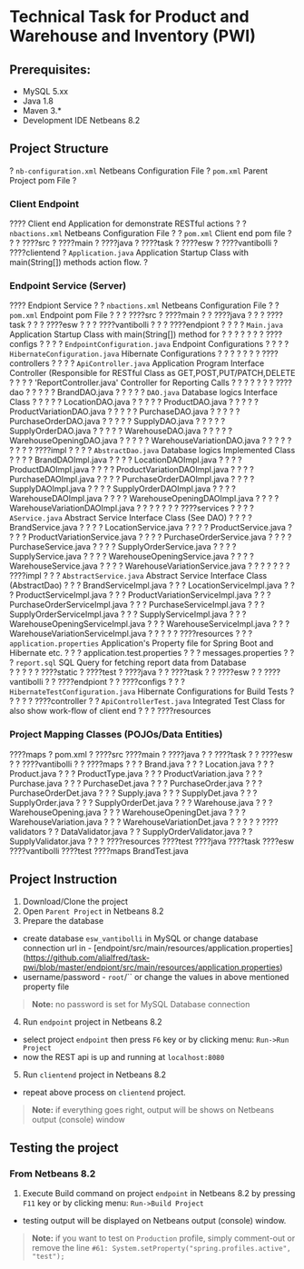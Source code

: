 #  Technical Task for Product and Warehouse and Inventory (PWI) 

## Prerequisites:
* MySQL 5.xx
* Java 1.8 
* Maven 3.*
* Development IDE Netbeans 8.2

## Project Structure 
?   `nb-configuration.xml`  Netbeans Configuration File
?   `pom.xml`  Parent Project pom File
?
### Client Endpoint
???? Client end Application for demonstrate RESTful actions
?   ?   `nbactions.xml`  Netbeans Configuration File
?   ?   `pom.xml`    Client end pom file
?   ?
?   ????src
?       ????main
?           ????java
?               ????task
?                   ????esw
?                       ????vantibolli
?                           ????clientend
?                                   `Application.java`  Application Startup Class with main(String[]) methods action flow.
?       
### Endpoint Service (Server)
???? Endpiont Service 
?   ?   `nbactions.xml`  Netbeans Configuration File
?   ?   `pom.xml`   Endpoint pom File
?   ?
?   ????src
?       ????main
?       ?   ????java
?       ?   ?   ????task
?       ?   ?       ????esw
?       ?   ?           ????vantibolli
?       ?   ?               ????endpiont
?       ?   ?                   ?   `Main.java`   Application Startup Class with main(String[]) method for 
?       ?   ?                   ?
?       ?   ?                   ????configs
?       ?   ?                   ?       `EndpointConfiguration.java`   Endpoint Configurations
?       ?   ?                   ?       `HibernateConfiguration.java`  Hibernate Configurations
?       ?   ?                   ?
?       ?   ?                   ????controllers
?       ?   ?                   ?       `ApiController.java`  Application Program Interface  Controller (Responsible for RESTful Class as GET,POST,PUT/PATCH,DELETE
?       ?   ?                   ?       'ReportController.java'  Controller for Reporting Calls
?       ?   ?                   ?
?       ?   ?                   ????dao
?       ?   ?                   ?   ?   BrandDAO.java
?       ?   ?                   ?   ?   `DAO.java`  Database logics Interface Class
?       ?   ?                   ?   ?   LocationDAO.java
?       ?   ?                   ?   ?   ProductDAO.java
?       ?   ?                   ?   ?   ProductVariationDAO.java
?       ?   ?                   ?   ?   PurchaseDAO.java
?       ?   ?                   ?   ?   PurchaseOrderDAO.java
?       ?   ?                   ?   ?   SupplyDAO.java
?       ?   ?                   ?   ?   SupplyOrderDAO.java
?       ?   ?                   ?   ?   WarehouseDAO.java
?       ?   ?                   ?   ?   WarehouseOpeningDAO.java
?       ?   ?                   ?   ?   WarehouseVariationDAO.java
?       ?   ?                   ?   ?
?       ?   ?                   ?   ????impl
?       ?   ?                   ?           `AbstractDao.java`  Database logics Implemented Class
?       ?   ?                   ?           BrandDAOImpl.java
?       ?   ?                   ?           LocationDAOImpl.java
?       ?   ?                   ?           ProductDAOImpl.java
?       ?   ?                   ?           ProductVariationDAOImpl.java
?       ?   ?                   ?           PurchaseDAOImpl.java
?       ?   ?                   ?           PurchaseOrderDAOImpl.java
?       ?   ?                   ?           SupplyDAOImpl.java
?       ?   ?                   ?           SupplyOrderDAOImpl.java
?       ?   ?                   ?           WarehouseDAOImpl.java
?       ?   ?                   ?           WarehouseOpeningDAOImpl.java
?       ?   ?                   ?           WarehouseVariationDAOImpl.java
?       ?   ?                   ?
?       ?   ?                   ????services
?       ?   ?                       ?   `AService.java`  Abstract Service Interface Class (See DAO)
?       ?   ?                       ?   BrandService.java
?       ?   ?                       ?   LocationService.java
?       ?   ?                       ?   ProductService.java
?       ?   ?                       ?   ProductVariationService.java
?       ?   ?                       ?   PurchaseOrderService.java
?       ?   ?                       ?   PurchaseService.java
?       ?   ?                       ?   SupplyOrderService.java
?       ?   ?                       ?   SupplyService.java
?       ?   ?                       ?   WarehouseOpeningService.java
?       ?   ?                       ?   WarehouseService.java
?       ?   ?                       ?   WarehouseVariationService.java
?       ?   ?                       ?
?       ?   ?                       ????impl
?       ?   ?                               `AbstractService.java`  Abstract Service Interface Class (AbstractDao)
?       ?   ?                               BrandServiceImpl.java
?       ?   ?                               LocationServiceImpl.java
?       ?   ?                               ProductServiceImpl.java
?       ?   ?                               ProductVariationServiceImpl.java
?       ?   ?                               PurchaseOrderServiceImpl.java
?       ?   ?                               PurchaseServiceImpl.java
?       ?   ?                               SupplyOrderServiceImpl.java
?       ?   ?                               SupplyServiceImpl.java
?       ?   ?                               WarehouseOpeningServiceImpl.java
?       ?   ?                               WarehouseServiceImpl.java
?       ?   ?                               WarehouseVariationServiceImpl.java
?       ?   ?
?       ?   ????resources
?       ?       ?   `application.properties`  Application's Property file for Spring Boot and Hibernate etc.
?       ?       ?   application.test.properties
?       ?       ?   messages.properties
?       ?       ?   `report.sql`  SQL Query for fetching report data from Database  
?       ?       ?
?       ?       ????static
?       ????test
?           ????java
?           ?   ????task
?           ?       ????esw
?           ?           ????vantibolli
?           ?               ????endpiont
?           ?                   ????configs
?           ?                   ?       `HibernateTestConfiguration.java`  Hibernate Configurations for Build Tests 
?           ?                   ?
?           ?                   ????controller
?           ?                           `ApiControllerTest.java`  Integrated Test Class for also show work-flow of client end
?           ?
?           ????resources
### Project Mapping Classes (POJOs/Data Entities)
????maps
    ?   pom.xml
    ?
    ????src
        ????main
        ?   ????java
        ?   ?   ????task
        ?   ?       ????esw
        ?   ?           ????vantibolli
        ?   ?               ????maps
        ?   ?               ?       Brand.java
        ?   ?               ?       Location.java
        ?   ?               ?       Product.java
        ?   ?               ?       ProductType.java
        ?   ?               ?       ProductVariation.java
        ?   ?               ?       Purchase.java
        ?   ?               ?       PurchaseDet.java
        ?   ?               ?       PurchaseOrder.java
        ?   ?               ?       PurchaseOrderDet.java
        ?   ?               ?       Supply.java
        ?   ?               ?       SupplyDet.java
        ?   ?               ?       SupplyOrder.java
        ?   ?               ?       SupplyOrderDet.java
        ?   ?               ?       Warehouse.java
        ?   ?               ?       WarehouseOpening.java
        ?   ?               ?       WarehouseOpeningDet.java
        ?   ?               ?       WarehouseVariation.java
        ?   ?               ?       WarehouseVariationDet.java
        ?   ?               ?
        ?   ?               ????validators
        ?   ?                       DataValidator.java
        ?   ?                       SupplyOrderValidator.java
        ?   ?                       SupplyValidator.java
        ?   ?
        ?   ????resources
        ????test
            ????java
                ????task
                    ????esw
                        ????vantibolli
                            ????test
                                ????maps
                                        BrandTest.java

## Project Instruction
1. Download/Clone the project 
2. Open `Parent Project` in Netbeans 8.2
3. Prepare the database
  * create database `esw_vantibolli` in MySQL or change database connection url in -  [endpoint/src/main/resources/application.properties]  (https://github.com/alialfred/task-pwi/blob/master/endpiont/src/main/resources/application.properties)
  * username/password - `root`/`` or change the values in above mentioned property file
> **Note:** no password is set for MySQL Database connection
4. Run `endpoint` project in Netbeans 8.2 
  * select project `endpoint` then press `F6` key or by clicking menu: `Run->Run Project`
  * now the REST api is up and running at `localhost:8080`   
5. Run `clientend` project in Netbeans 8.2
  * repeat above process on `clientend` project.
> **Note:** if everything goes right, output will be shows on Netbeans output (console) window 
	   

## Testing the project 

### From Netbeans 8.2
1. Execute Build command on project `endpoint` in Netbeans 8.2 by pressing `F11` key or by clicking menu: `Run->Build Project`
  * testing output will be displayed on Netbeans output (console) window.
> **Note:** if you want to test on `Production` profile, simply comment-out or remove the line `#61: System.setProperty("spring.profiles.active", "test");`

